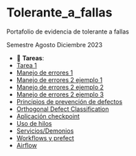 # Tolerante_a_fallas
Portafolio de evidencia de tolerante a fallas

Semestre Agosto Diciembre 2023

- :file_folder: __Tareas__:
- [Tarea 1](Conceptos_básicos.pdf)
- [Manejo de errores 1](Manejo_de_errores_Par1.pdf)
- [Manejo de errores 2 ejemplo 1](access_to_db.py)
- [Manejo de errores 2 ejemplo 2](consult_API.py)
- [Manejo de errores 2 ejemplo 3](read_files.cpp)
- [Principios de prevención de defectos](Principio_de_prevencion_de_defectos.pdf)
- [Orthogonal Defect Classification](Orthogonal_Defect_Classification.pdf)
- [Aplicación checkpoint](snake.py)
- [Uso de hilos](https://github.com/Dexne/Tolerante_a_fallas/tree/main/Snake_Game_threads)
- [Servicios/Demonios](https://github.com/Dexne/Tolerante_a_fallas/tree/main/Exchange_rate_service)
- [Workflows y prefect](https://github.com/Dexne/Tolerante_a_fallas/tree/main/Workflow)
- [Airflow](https://github.com/Dexne/Airflow_Fault_Tolerant/tree/main)
